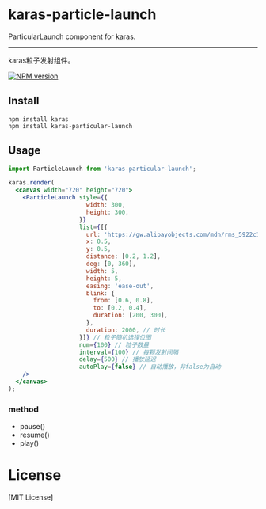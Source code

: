 # karas-particle-launch
ParticularLaunch component for karas.

---
karas粒子发射组件。

[![NPM version](https://img.shields.io/npm/v/karas-particular-launch.svg)](https://npmjs.org/package/karas-particular-launch)

## Install
```
npm install karas
npm install karas-particular-launch
```

## Usage

```jsx
import ParticleLaunch from 'karas-particular-launch';

karas.render(
  <canvas width="720" height="720">
    <ParticleLaunch style={{
                      width: 300,
                      height: 300,
                    }}
                    list={[{
                      url: 'https://gw.alipayobjects.com/mdn/rms_5922c1/afts/img/A*lW6mQ46eA0MAAAAAAAAAAAAAARQnAQ',
                      x: 0.5,
                      y: 0.5,
                      distance: [0.2, 1.2],
                      deg: [0, 360],
                      width: 5,
                      height: 5,
                      easing: 'ease-out',
                      blink: {
                        from: [0.6, 0.8],
                        to: [0.2, 0.4],
                        duration: [200, 300],
                      },
                      duration: 2000, // 时长
                    }]} // 粒子随机选择位图
                    num={100} // 粒子数量
                    interval={100} // 每颗发射间隔
                    delay={500} // 播放延迟
                    autoPlay={false} // 自动播放，非false为自动
    />
  </canvas>
);
```

### method

* pause()
* resume()
* play()

# License
[MIT License]
